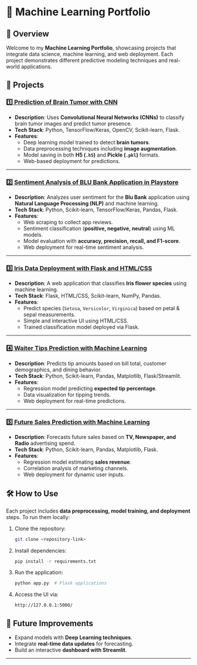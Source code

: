 # 🧠 Machine Learning Portfolio  

## 📌 Overview  
Welcome to my **Machine Learning Portfolio**, showcasing projects that integrate data science, machine learning, and web deployment. Each project demonstrates different predictive modeling techniques and real-world applications.  

## 🚀 Projects  

### [1️⃣ Prediction of Brain Tumor with CNN](https://github.com/iseptianto/prediction-of-brain-tumor-with-cnn)  
- **Description**: Uses **Convolutional Neural Networks (CNNs)** to classify brain tumor images and predict tumor presence.  
- **Tech Stack**: Python, TensorFlow/Keras, OpenCV, Scikit-learn, Flask.  
- **Features**:  
  - Deep learning model trained to detect **brain tumors**.  
  - Data preprocessing techniques including **image augmentation**.  
  - Model saving in both **H5 (`.h5`)** and **Pickle (`.pkl`)** formats.  
  - Web-based deployment for predictions.  

---  

### [2️⃣ Sentiment Analysis of BLU Bank Application in Playstore](https://github.com/iseptianto/Sentiment-Analysis-of-BLU-Bank-Application-in-Playstore-with-Machine-Learning-Approach)  
- **Description**: Analyzes user sentiment for the **Blu Bank** application using **Natural Language Processing (NLP)** and machine learning.  
- **Tech Stack**: Python, Scikit-learn, TensorFlow/Keras, Pandas, Flask.  
- **Features**:  
  - Web scraping to collect app reviews.  
  - Sentiment classification (**positive, negative, neutral**) using ML models.  
  - Model evaluation with **accuracy, precision, recall, and F1-score**.  
  - Web deployment for real-time sentiment analysis.  

---  

### [3️⃣ Iris Data Deployment with Flask and HTML/CSS](https://github.com/iseptianto/deploy-iris)  
- **Description**: A web application that classifies **Iris flower species** using machine learning.  
- **Tech Stack**: Flask, HTML/CSS, Scikit-learn, NumPy, Pandas.  
- **Features**:  
  - Predict species (`Setosa`, `Versicolor`, `Virginica`) based on petal & sepal measurements.  
  - Simple and interactive UI using HTML/CSS.  
  - Trained classification model deployed via Flask.  

---  

### [4️⃣ Waiter Tips Prediction with Machine Learning](https://github.com/iseptianto/Waiter-Tips-Prediction-with-Machine-Learning)  
- **Description**: Predicts tip amounts based on bill total, customer demographics, and dining behavior.  
- **Tech Stack**: Python, Scikit-learn, Pandas, Matplotlib, Flask/Streamlit.  
- **Features**:  
  - Regression model predicting **expected tip percentage**.  
  - Data visualization for tipping trends.  
  - Web deployment for real-time predictions.  

---  

### [5️⃣ Future Sales Prediction with Machine Learning](https://github.com/iseptianto/Future-Sales-Prediction-With-ML)  
- **Description**: Forecasts future sales based on **TV, Newspaper, and Radio** advertising spend.  
- **Tech Stack**: Python, Scikit-learn, Pandas, Matplotlib, Flask.  
- **Features**:  
  - Regression model estimating **sales revenue**.  
  - Correlation analysis of marketing channels.  
  - Web deployment for dynamic user inputs.  

## 🛠️ How to Use  
Each project includes **data preprocessing, model training, and deployment** steps. To run them locally:  
1. Clone the repository:  
   ```bash  
   git clone <repository-link>  
   ```  
2. Install dependencies:  
   ```bash  
   pip install -r requirements.txt  
   ```  
3. Run the application:  
   ```bash  
   python app.py  # Flask applications  
   ```  
4. Access the UI via:  
   ```  
   http://127.0.0.1:5000/  
   ```  

## 🌟 Future Improvements  
- Expand models with **Deep Learning techniques**.  
- Integrate **real-time data updates** for forecasting.  
- Build an interactive **dashboard with Streamlit**.  

---
